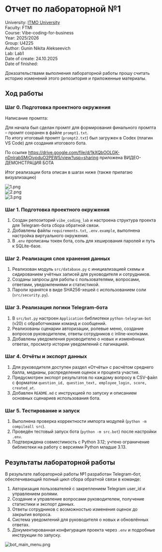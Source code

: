 # Отчет по лабораторной №1

University: [ITMO University](https://itmo.ru/ru/)  
Faculty: FTMI  
Course: Vibe-coding-for-business  
Year: 2025/2026  
Group: U4225  
Author: Gunin Nikita Alekseevich  
Lab: Lab1  
Date of create: 24.10.2025  
Date of finished:  

Доказательствами выполнения лабораторной работы прошу считать историю изменений этого репозитория и приложенные материалы.

## Ход работы

### Шаг 0. Подготовка проектного окружения

Написание промпта: 

Для начала был сделан промпт для формирования финального промпта – промпт сохранен в файле `prompt1.txt`.  
По итогу итоговый промпт (`prompt2.txt`) был загружен в Codex (плагин VS Code) для создания итогового бота.  

По ссылке https://drive.google.com/file/d/1kXQbOOLGK-nDnIrabSMiOiypduO2PEW5/view?usp=sharing приложена ВИДЕО-ДЕМОНСТРАЦИЯ БОТА

Итог реализации бота описан в шагах ниже (также прилагаю визуализацию)

![1.png](./screenshot/1.png)  
![2.png](./screenshot/2.png)  
![3.png](./screenshot/3.png)


### Шаг 1. Подготовка проектного окружения

1. Создан репозиторий `vibe_coding_lab` и настроена структура проекта для Telegram-бота сбора обратной связи.  
2. Добавлены файлы `requirements.txt`, `.env.example`, выполнена настройка виртуального окружения.  
3. В `.env` прописаны токен бота, соль для хеширования паролей и путь к SQLite-базе.

### Шаг 2. Реализация слоя хранения данных

1. Реализован модуль `src/database.py` с инициализацией схемы и сидированием учётных записей для руководителя и сотрудников.  
2. Созданы запросы для работы с пользователями, вопросами, ответами, уведомлениями и статистикой.  
3. Пароли хранятся в виде SHA256-хешей с использованием соли (`src/security.py`).

### Шаг 3. Реализация логики Telegram-бота

1. В `src/bot.py` настроен `Application` библиотеки `python-telegram-bot` (v20) с обработчиками команд и сообщений.  
2. Реализованы сценарии авторизации, ролевые меню, создание вопросов руководителем, ответы сотрудников с inline-кнопками.  
3. Добавлены уведомления руководителю о новых и изменённых ответах, просмотр истории уведомлений с пагинацией.

### Шаг 4. Отчёты и экспорт данных

1. Для руководителя доступен раздел «Отчёты» с расчётом среднего балла, медианы, распределения оценок и процента участия.  
2. Предусмотрен экспорт результатов по каждому вопросу в CSV-файл с форматом `question_id, question_text, employee_login, score, created_at`.  
3. Добавлен `README.md` с инструкцией по запуску и описанием основных сценариев использования бота.

### Шаг 5. Тестирование и запуск

1. Выполнена проверка корректности импорта модулей (`python -m compileall src`).  
2. Проведён тестовый запуск бота (`python -m src.bot`) после настройки `.env`.  
3. Подтверждена совместимость с Python 3.12; учтено ограничение библиотеки на работу с версиями Python младше 3.13.

## Результаты лабораторной работы

В результате лабораторной работы №1 разработан Telegram-бот, обеспечивающий полный цикл сбора обратной связи в команде:

1. Авторизация пользователей с закреплением Telegram user_id и управлением ролями.  
2. Создание и управление вопросами руководителем, получение статистики и экспорт данных.  
3. Ответы сотрудников с возможностью изменения оценок до закрытия вопроса.  
4. Система уведомлений для руководителя о новых и обновлённых ответах.  
5. Документированная конфигурация проекта через `.env` и подробные инструкции по запуску.

![bot_main_menu.png](./screenshot/1.png)
